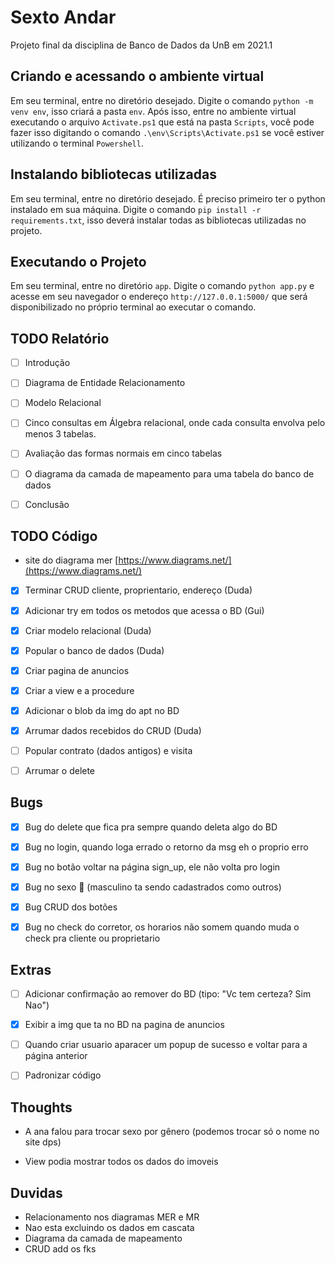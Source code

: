 # Sexto Andar
Projeto final da disciplina de Banco de Dados da UnB em 2021.1

## Criando e acessando o ambiente virtual
 
Em seu terminal, entre no diretório desejado.
Digite o comando `python -m venv env`, isso criará a pasta `env`. Após isso, entre no ambiente virtual executando o arquivo `Activate.ps1` que está na pasta `Scripts`, você pode fazer isso digitando o comando `.\env\Scripts\Activate.ps1` se você estiver utilizando o terminal `Powershell`.

## Instalando bibliotecas utilizadas

Em seu terminal, entre no diretório desejado.
É preciso primeiro ter o python instalado em sua máquina.
Digite o comando `pip install -r requirements.txt`, isso deverá instalar todas as bibliotecas utilizadas no projeto.

## Executando o Projeto

Em seu terminal, entre no diretório `app`.
Digite o comando `python app.py` e acesse em seu navegador o endereço `http://127.0.0.1:5000/` que será disponibilizado no próprio terminal ao executar o comando.

## TODO Relatório

- [ ]  Introdução

- [ ]  Diagrama de Entidade Relacionamento

- [ ]  Modelo Relacional

- [ ]  Cinco consultas em Álgebra relacional, onde cada consulta envolva pelo menos 3 tabelas.

- [ ]  Avaliação das formas normais em cinco tabelas

- [ ]  O diagrama da camada de mapeamento para uma tabela do banco de dados

- [ ]  Conclusão

## TODO Código

- site do diagrama mer [https://www.diagrams.net/](https://www.diagrams.net/)

- [x] Terminar CRUD cliente, proprientario, endereço (Duda)

- [x] Adicionar try em todos os metodos que acessa o BD (Gui)

- [x] Criar modelo relacional (Duda)

- [x] Popular o banco de dados (Duda)

- [x] Criar pagina de anuncios 

- [x] Criar a view e a procedure 

- [x] Adicionar o blob da img do apt no BD 

- [x] Arrumar dados recebidos do CRUD (Duda)

- [ ] Popular contrato (dados antigos) e visita

- [ ] Arrumar o delete

## Bugs

- [x] Bug do delete que fica pra sempre quando deleta algo do BD

- [x] Bug no login, quando loga errado o retorno da msg eh o proprio erro

- [x] Bug no botão voltar na página sign_up, ele não volta pro login

- [x] Bug no sexo 🤪 (masculino ta sendo cadastrados como outros)

- [x] Bug CRUD dos botões

- [x] Bug no check do corretor, os horarios não somem quando muda o check pra cliente ou proprietario

## Extras

- [ ] Adicionar confirmação ao remover do BD (tipo: "Vc tem certeza? Sim Nao")

- [x] Exibir a img que ta no BD na pagina de anuncios

- [ ] Quando criar usuario aparacer um popup de sucesso e voltar para a página anterior

- [ ] Padronizar código

## Thoughts

- A ana falou para trocar sexo por gênero (podemos trocar só o nome no site dps)

- View podia mostrar todos os dados do imoveis

## Duvidas

- Relacionamento nos diagramas MER e MR
- Nao esta excluindo os dados em cascata
- Diagrama da camada de mapeamento
- CRUD add os fks
